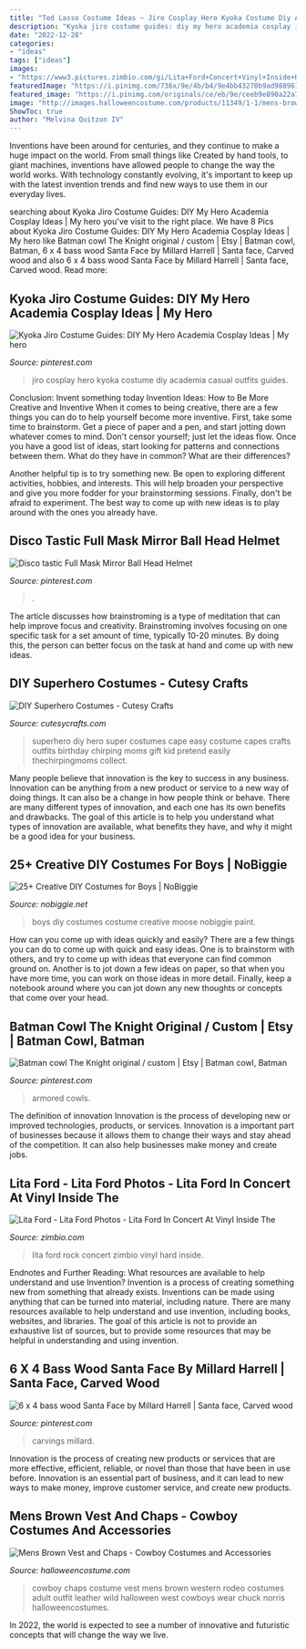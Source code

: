 ```yaml
---
title: "Ted Lasso Costume Ideas ~ Jiro Cosplay Hero Kyoka Costume Diy Academia Casual Outfits Guides"
description: "Kyoka jiro costume guides: diy my hero academia cosplay ideas"
date: "2022-12-28"
categories:
- "ideas"
tags: ["ideas"]
images:
- "https://www3.pictures.zimbio.com/gi/Lita+Ford+Concert+Vinyl+Inside+Hard+Rock+vh-b5uQXr34x.jpg"
featuredImage: "https://i.pinimg.com/736x/9e/4b/b4/9e4bb43270b9ad988961ccbe208ef0a5.jpg"
featured_image: "https://i.pinimg.com/originals/ce/eb/9e/ceeb9e890a22a722b5e13e77c8630363.jpg"
image: "http://images.halloweencostume.com/products/11349/1-1/mens-brown-vest-and-chaps.jpg"
ShowToc: true
author: "Melvina Quitzon IV"
---
```



Inventions have been around for centuries, and they continue to make a huge impact on the world. From small things like Created by hand tools, to giant machines, inventions have allowed people to change the way the world works. With technology constantly evolving, it's important to keep up with the latest invention trends and find new ways to use them in our everyday lives.

	

		
searching about Kyoka Jiro Costume Guides: DIY My Hero Academia Cosplay Ideas | My hero you've visit to the right place. We have 8 Pics about Kyoka Jiro Costume Guides: DIY My Hero Academia Cosplay Ideas | My hero like Batman cowl The Knight original / custom | Etsy | Batman cowl, Batman, 6 x 4 bass wood Santa Face by Millard Harrell | Santa face, Carved wood and also 6 x 4 bass wood Santa Face by Millard Harrell | Santa face, Carved wood. Read more:
		
    
## Kyoka Jiro Costume Guides: DIY My Hero Academia Cosplay Ideas | My Hero

<img loading=lazy src="https://i.pinimg.com/736x/f7/6c/4d/f76c4d3c2e4ff65e7db9b5d24e6e1ca8.jpg" onerror="this.onerror=null;this.src='https://tse2.mm.bing.net/th?id=OIP.3yRo7iJqUsUnz_temPTH_gHaJH&amp;pid=15.1';" alt="Kyoka Jiro Costume Guides: DIY My Hero Academia Cosplay Ideas | My hero">

_Source: pinterest.com_

>jiro cosplay hero kyoka costume diy academia casual outfits guides. 

	

Conclusion: Invent something today
Invention Ideas: How to Be More Creative and Inventive
When it comes to being creative, there are a few things you can do to help yourself become more inventive. First, take some time to brainstorm. Get a piece of paper and a pen, and start jotting down whatever comes to mind. Don't censor yourself; just let the ideas flow. Once you have a good list of ideas, start looking for patterns and connections between them. What do they have in common? What are their differences?

Another helpful tip is to try something new. Be open to exploring different activities, hobbies, and interests. This will help broaden your perspective and give you more fodder for your brainstorming sessions. Finally, don't be afraid to experiment. The best way to come up with new ideas is to play around with the ones you already have.

    
## Disco Tastic Full Mask Mirror Ball Head Helmet

<img loading=lazy src="https://i.pinimg.com/736x/e7/dc/05/e7dc0593953a24e5fe5295d9b8a54fcb.jpg" onerror="this.onerror=null;this.src='https://tse3.mm.bing.net/th?id=OIP.UIqRle5rInkXHQG_oh1FpgHaE7&amp;pid=15.1';" alt="Disco tastic Full Mask Mirror Ball Head Helmet">

_Source: pinterest.com_

>. 

	

The article discusses how brainstroming is a type of meditation that can help improve focus and creativity. Brainstroming involves focusing on one specific task for a set amount of time, typically 10-20 minutes. By doing this, the person can better focus on the task at hand and come up with new ideas.

    
## DIY Superhero Costumes - Cutesy Crafts

<img loading=lazy src="https://cutesycrafts.com/wp-content/uploads/2018/04/makeacape-654x1024.jpg" onerror="this.onerror=null;this.src='https://tse2.mm.bing.net/th?id=OIP.bcm5NDnZ_zyKbUXY7qnNLwHaLm&amp;pid=15.1';" alt="DIY Superhero Costumes - Cutesy Crafts">

_Source: cutesycrafts.com_

>superhero diy hero super costumes cape easy costume capes crafts outfits birthday chirping moms gift kid pretend easily thechirpingmoms collect. 

	

Many people believe that innovation is the key to success in any business. Innovation can be anything from a new product or service to a new way of doing things. It can also be a change in how people think or behave. There are many different types of innovation, and each one has its own benefits and drawbacks. The goal of this article is to help you understand what types of innovation are available, what benefits they have, and why it might be a good idea for your business.

    
## 25+ Creative DIY Costumes For Boys | NoBiggie

<img loading=lazy src="https://www.nobiggie.net/wp-content/uploads/2014/10/Moose-costume-plus-24-more-creative-DIY-costumes-for-boys.jpg" onerror="this.onerror=null;this.src='https://tse1.mm.bing.net/th?id=OIP.a1fhlXmzH1MoVkWHVhx5yAHaLD&amp;pid=15.1';" alt="25+ Creative DIY Costumes for Boys | NoBiggie">

_Source: nobiggie.net_

>boys diy costumes costume creative moose nobiggie paint. 

	

How can you come up with ideas quickly and easily?
There are a few things you can do to come up with quick and easy ideas. One is to brainstorm with others, and try to come up with ideas that everyone can find common ground on. Another is to jot down a few ideas on paper, so that when you have more time, you can work on those ideas in more detail. Finally, keep a notebook around where you can jot down any new thoughts or concepts that come over your head.

    
## Batman Cowl The Knight Original / Custom | Etsy | Batman Cowl, Batman

<img loading=lazy src="https://i.pinimg.com/736x/9e/4b/b4/9e4bb43270b9ad988961ccbe208ef0a5.jpg" onerror="this.onerror=null;this.src='https://tse2.mm.bing.net/th?id=OIP.XJFOUor5n2XBds9fSXfCMAHaHa&amp;pid=15.1';" alt="Batman cowl The Knight original / custom | Etsy | Batman cowl, Batman">

_Source: pinterest.com_

>armored cowls. 

	

The definition of innovation
Innovation is the process of developing new or improved technologies, products, or services. Innovation is a important part of businesses because it allows them to change their ways and stay ahead of the competition. It can also help businesses make money and create jobs.

    
## Lita Ford - Lita Ford Photos - Lita Ford In Concert At Vinyl Inside The

<img loading=lazy src="https://www3.pictures.zimbio.com/gi/Lita+Ford+Concert+Vinyl+Inside+Hard+Rock+vh-b5uQXr34x.jpg" onerror="this.onerror=null;this.src='https://tse4.mm.bing.net/th?id=OIP.UTDJLFkwXlh4PSpnGUd9ugHaJB&amp;pid=15.1';" alt="Lita Ford - Lita Ford Photos - Lita Ford In Concert At Vinyl Inside The">

_Source: zimbio.com_

>lita ford rock concert zimbio vinyl hard inside. 

	

Endnotes and Further Reading: What resources are available to help understand and use Invention?
Invention is a process of creating something new from something that already exists. Inventions can be made using anything that can be turned into material, including nature. There are many resources available to help understand and use invention, including books, websites, and libraries. The goal of this article is not to provide an exhaustive list of sources, but to provide some resources that may be helpful in understanding and using invention.

    
## 6 X 4 Bass Wood Santa Face By Millard Harrell | Santa Face, Carved Wood

<img loading=lazy src="https://i.pinimg.com/originals/ce/eb/9e/ceeb9e890a22a722b5e13e77c8630363.jpg" onerror="this.onerror=null;this.src='https://tse2.mm.bing.net/th?id=OIP.rjG5-g3BObkMlA7QdPU_xwHaJ4&amp;pid=15.1';" alt="6 x 4 bass wood Santa Face by Millard Harrell | Santa face, Carved wood">

_Source: pinterest.com_

>carvings millard. 

	

Innovation is the process of creating new products or services that are more effective, efficient, reliable, or novel than those that have been in use before. Innovation is an essential part of business, and it can lead to new ways to make money, improve customer service, and create new products.

    
## Mens Brown Vest And Chaps - Cowboy Costumes And Accessories

<img loading=lazy src="http://images.halloweencostume.com/products/11349/1-1/mens-brown-vest-and-chaps.jpg" onerror="this.onerror=null;this.src='https://tse1.mm.bing.net/th?id=OIP.ZU0UPowGLOAi22aAJoBI5AHaKl&amp;pid=15.1';" alt="Mens Brown Vest and Chaps - Cowboy Costumes and Accessories">

_Source: halloweencostume.com_

>cowboy chaps costume vest mens brown western rodeo costumes adult outfit leather wild halloween west cowboys wear chuck norris halloweencostumes. 

	

In 2022, the world is expected to see a number of innovative and futuristic concepts that will change the way we live.

